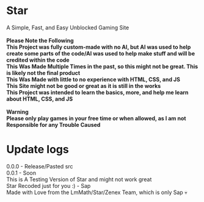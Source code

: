 # Star
A Simple, Fast, and Easy Unblocked Gaming Site<br />
**<br />Please Note the Following<br />
This Project was fully custom-made with no AI, but AI was used to help create some parts of the code/AI was used to help make stuff and will be credited within the code<br />
This Was Made Multiple Times in the past, so this might not be great. This is likely not the final product<br />
This Was Made with little to no experience with HTML, CSS, and JS<br />
This Site might not be good or great as it is still in the works<br />
This Project was intended to learn the basics, more, and help me learn about HTML, CSS, and JS**<br />
<br />
**Warning <br />
Please only play games in your free time or when allowed, as I am not Responsible for any Trouble Caused**
<br />
# Update logs<br />
0.0.0 - Release/Pasted src<br /> 0.0.1 - Soon<br />
This is A Testing Version of Star and might not work great<br />
Star Recoded just for you :) - Sap<br />
Made with Love from the LmMath/Star/Zenex Team, which is only Sap :skull:



